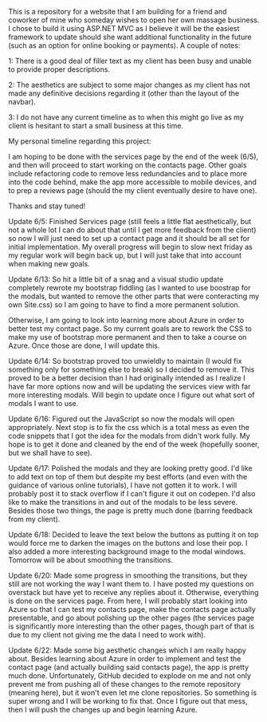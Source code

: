 This is a repository for a website that I am building for a friend and coworker of mine who someday wishes to open her own massage business.  I chose to build it using ASP.NET MVC as I believe it will be the easiest framework to update should she want additional functionality in the future (such as an option for online booking or payments).  A couple of notes:

1: There is a good deal of filler text as my client has been busy and unable to provide proper descriptions.

2: The aesthetics are subject to some major changes as my client has not made any definitive decisions regarding it (other than the layout of the navbar).

3: I do not have any current timeline as to when this might go live as my client is hesitant to start a small business at this time.


My personal timeline regarding this project:
  
  I am hoping to be done with the services page by the end of the week (6/5), and then will proceed to start working on the contacts page.
  Other goals include refactoring code to remove less redundancies and to place more into the code behind, make the app more accessible to   mobile devices, and to prep a reviews page (should the my client eventually desire to have one).
  
Thanks and stay tuned!

Update 6/5:
Finished Services page (still feels a little flat aesthetically, but not a whole lot I can do about that until I get more feedback from the client) so now I will just need to set up a contact page and it should be all set for initial implementation.  My overall progress will begin to slow next friday as my regular work will begin back up, but I will just take that into account when making new goals.

Update 6/13:
So hit a little bit of a snag and a visual studio update completely rewrote my bootstrap fiddling (as I wanted to use boostrap for the modals, but wanted to remove the other parts that were conteracting my own Site.css) so I am going to have to find a more permanent solution.  

Otherwise, I am going to look into learning more about Azure in order to better test my contact page.  So my current goals are to rework the CSS to make my use of bootstrap more permanent and then to take a course on Azure.  Once those are done, I will update this. 

Update 6/14:
So bootstrap proved too unwieldly to maintain (I would fix something only for something else to break) so I decided to remove it.  This proved to be a better decision than I had originally intended as I realize I have far more options now and will be updating the services view with far more interesting modals.  Will begin to update once I figure out what sort of modals I want to use.  

Update 6/16:
Figured out the JavaScript so now the modals will open appropriately.  Next stop is to fix the css which is a total mess as even the code snippets that I got the idea for the modals from didn't work fully.  My hope is to get it done and cleaned by the end of the week (hopefully sooner, but we shall have to see).

Update 6/17: 
Polished the modals and they are looking pretty good.  I'd like to add text on top of them but despite my best efforts (and even with the guidance of various online tutorials), I have not gotten it to work.  I will probably post it to stack overflow if I can't figure it out on codepen.  I'd also like to make the transitions in and out of the modals to be less severe.  Besides those two things, the page is pretty much done (barring feedback from my client). 

Update 6/18:
Decided to leave the text below the buttons as putting it on top would force me to darken the images on the buttons and lose their pop.  I also added a more interesting background image to the modal windows.  Tomorrow will be about smoothing the transitions.

Update 6/20:
Made some progress in smoothing the transitions, but they still are not working the way I want them to.  I have posted my questions on overstack but have yet to receive any replies about it.  Otherwise, everything is done on the services page.  From here, I will probably start looking into Azure so that I can test my contacts page, make the contacts page actually presentable, and go about polishing up the other pages (the services page is significantly more interesting than the other pages, though part of that is due to my client not giving me the data I need to work with).

Update 6/22:
Made some big aesthetic changes which I am really happy about.  Besides learning about Azure in order to implement and test the contact page (and actually building said contacts page), the app is pretty much done.  Unfortunately, GitHub decided to explode on me and not only prevent me from pushing all of these changes to the remote repository (meaning here), but it won't even let me clone repositories.  So something is super wrong and I will be working to fix that.  Once I figure out that mess, then I will push the changes up and begin learning Azure.
